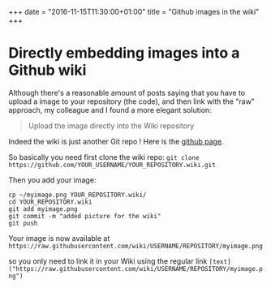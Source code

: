 +++
date = "2016-11-15T11:30:00+01:00"
title = "Github images in the wiki"
+++

# Directly embedding images into a Github wiki

Although there's a reasonable amount of posts saying that you have to upload a
image to your repository (the code), and then link with the "raw" approach, my
colleague and I found a more elegant solution:

> Upload the image directly into the Wiki repository

Indeed the wiki is just another Git repo ! Here is the [github
page](https://help.github.com/articles/adding-and-editing-wiki-pages-locally/).

So basically you need first clone the wiki repo:
`git clone https://github.com/YOUR_USERNAME/YOUR_REPOSITORY.wiki.git`

Then you add your image:
```
cp ~/myimage.png YOUR_REPOSITORY.wiki/
cd YOUR_REPOSITORY.wiki
git add myimage.png
git commit -m "added picture for the wiki"
git push
```

Your image is now available at
`https://raw.githubusercontent.com/wiki/USERNAME/REPOSITORY/myimage.png`

so you only need to link it in your Wiki using the regular link
`[text]("https://raw.githubusercontent.com/wiki/USERNAME/REPOSITORY/myimage.png")`



